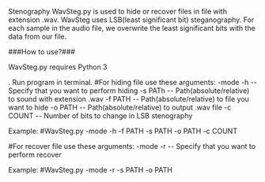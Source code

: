 Stenography
WavSteg.py is used to hide or recover files in file with extension .wav. WavSteg uses LSB(least significant bit) steganography.
For each sample in the audio file, we overwrite the least significant bits with
 the data from our file.


###How to use?### 

WavSteg.py requires Python 3

. Run program in terminal.
#For hiding file use these arguments:
-mode -h -- Specify that you want to perform hiding
-s PATh --  Path(absolute/relative) to sound with extension .wav
-f PATH --  Path(absolute/relative) to file you want to hide
-o PATH --  Path(absolute/relative) to output .wav file
-c COUNT -- Number of bits to change in LSB stenography

Example: #WavSteg.py -mode -h -f PATH -s PATH -o PATH -c COUNT

#For recover file use these arguments:
-mode -r -- Specify that you want to perform recover

Example: #WavSteg.py -mode -r -s PATH -o PATH 


